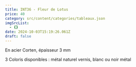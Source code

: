 ```yaml
---
title: INT36 - Fleur de Lotus
price: 40
category: src/content/categories/tableaux.json
imgSrcList:
  - {}
date: 2024-10-03T15:19:26.061Z
draft: false
---
```


En acier Corten, épaisseur 3 mm

3 Coloris disponibles : métal naturel vernis, blanc ou noir métal
